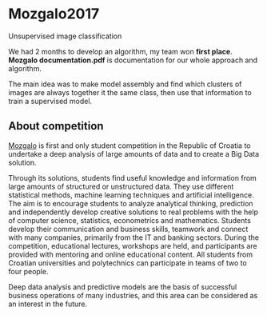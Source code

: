 # Mozgalo2017
Unsupervised image classification

We had 2 months to develop an algorithm, my team won **first place**.
**Mozgalo documentation.pdf** is documentation for our whole approach and algorithm.

The main idea was to make model assembly and find which clusters of images are always together it the same class, then use that information to train a supervised model.

## About competition
[Mozgalo](https://www.estudent.hr/category/natjecanja/mozgalo/) is first and only student competition in the Republic of Croatia to undertake a deep analysis of large amounts of data and to create a Big Data solution.

Through its solutions, students find useful knowledge and information from large amounts of structured or unstructured data. They use different statistical methods, machine learning techniques and artificial intelligence. The aim is to encourage students to analyze analytical thinking, prediction and independently develop creative solutions to real problems with the help of computer science, statistics, econometrics and mathematics. Students develop their communication and business skills, teamwork and connect with many companies, primarily from the IT and banking sectors. During the competition, educational lectures, workshops are held, and participants are provided with mentoring and online educational content. All students from Croatian universities and polytechnics can participate in teams of two to four people.

Deep data analysis and predictive models are the basis of successful business operations of many industries, and this area can be considered as an interest in the future.

